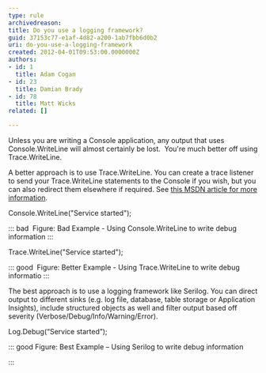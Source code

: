 ```yaml
---
type: rule
archivedreason: 
title: Do you use a logging framework?
guid: 37153c77-e1af-4d82-a200-1ab7fbb6d0b2
uri: do-you-use-a-logging-framework
created: 2012-04-01T09:53:00.0000000Z
authors:
- id: 1
  title: Adam Cogan
- id: 23
  title: Damian Brady
- id: 78
  title: Matt Wicks
related: []

---
```


Unless you are writing a Console application, any output that uses Console.WriteLine will almost certainly be lost.  You're much better off using Trace.WriteLine.

A better approach is to use Trace.WriteLine. You can create a trace listener to send your Trace.WriteLine statements to the Console if you wish, but you can also redirect them elsewhere if required. See [this MSDN article for more information](http&#58;//msdn.microsoft.com/en-us/library/sk36c28t.aspx).

<!--endintro-->

Console.WriteLine("Service started");


::: bad
 Figure: Bad Example - Using Console.WriteLine to write debug information
:::


Trace.WriteLine("Service started");


::: good
 Figure: Better Example - Using Trace.WriteLine to write debug informatio
:::


The best approach is to use a logging framework like Serilog. You can direct output to different sinks (e.g. log file, database, table storage or Application Insights), include structured objects as well and filter output based off severity (Verbose/Debug/Info/Warning/Error).

Log.Debug(“Service started”);


::: good
Figure: Best Example – Using Serilog to write debug information

:::
